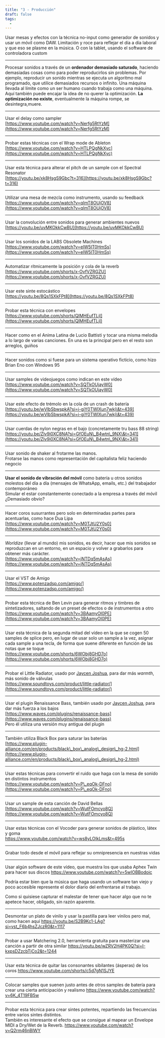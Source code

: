 ```yaml
---
title: "3 - Producción"
draft: false
tags:
  -
---
```

Usar mesas y efectos con la técnica no-input como generador de sonidos y usar un móvil como DAW. Limitación y roce para reflejar el día a día laboral y que eso se plasme en la música. O con la tablet, usando el software de controladora custom

---
Procesar sonidos a través de un **ordenador demasiado saturado**, haciendo demasiadas cosas como para poder reproducirlos sin problemas. Por ejemplo, reproducir un sonido mientras se ejecuta un algoritmo mal programado, que utilice demasiados recursos o infinito. Una máquina llevada al límite como un ser humano cuando trabaja como una máquina. Aquí también puede encajar la idea de no querer la optimización. **La optimización no existe**, eventualmente la máquina rompe, se desintegra,muere.

---
Usar el delay como sampler  
[https://www.youtube.com/watch?v=Nerfg5RtYzM](https://www.youtube.com/watch?v=Nerfg5RtYzM)

---
Probar estas técnicas con el Wrap mode de Ableton  
[https://www.youtube.com/watch?v=HTLPQgNkXyc](https://www.youtube.com/watch?v=HTLPQgNkXyc)

---
Usar esta técnica para alterar el pitch de un sample con el Spectral Resonator  
[https://youtu.be/xk8HsgS9Gbc?t=316](https://youtu.be/xk8HsgS9Gbc?t=316)

---
Utilizar una mesa de mezcla como instrumento, usando su feedback  
[https://www.youtube.com/watch?v=qImT8OUjOV8](https://www.youtube.com/watch?v=qImT8OUjOV8)

---
Usar la convolución entre sonidos para generar ambientes nuevos  
[https://youtu.be/uvMKOkkCwBU](https://youtu.be/uvMKOkkCwBU)

---
Usar los sonidos de la LABS Obsolete Machines  
[https://www.youtube.com/watch?v=elW5IT0HmSs](https://www.youtube.com/watch?v=elW5IT0HmSs)

---
Automatizar rítmicamente la posición y cola de la reverb   
[https://www.youtube.com/shorts/x-OvfVZRGZU](https://www.youtube.com/shorts/x-OvfVZRGZU)

---
Usar este sinte estocástico  
[https://youtu.be/8Qs1SXkFPt8](https://youtu.be/8Qs1SXkFPt8)

---
Probar esta técnica con envelopes  
[https://www.youtube.com/shorts/QlMHEufTLjI](https://www.youtube.com/shorts/QlMHEufTLjI)

---
Hacer como en el Anima Latina de Lucio Battisti y tocar una misma melodía a lo largo de varias canciones. En una es la principal pero en el resto son arreglos, guiños

---
Hacer sonidos como si fuese para un sistema operativo ficticio, como hizo Brian Eno con Windows 95

---
Usar samples de videojuegos como indican en este vídeo  
[https://www.youtube.com/watch?v=SQTkOUjayW0](https://www.youtube.com/watch?v=SQTkOUjayW0)

---
Usar este efecto de trémolo en la cola de un crash de batería  
[https://youtu.be/wVlbSbwspkA?si=i-giY0TWIXun7wkj\&t=439](https://youtu.be/wVlbSbwspkA?si=i-giY0TWIXun7wkj\&t=439)

---
Usar cuerdas de nylon negras en el bajo (concretamente tru bass 88 string)  
[https://youtu.be/Zlv9i0XC8NA?si=GfOEuN\_B4wtn\_9NX\&t=341](https://youtu.be/Zlv9i0XC8NA?si=GfOEuN\_B4wtn\_9NX\&t=341)

---
Usar sonido de shaker al frotarme las manos.  
Frotarse las manos como representación del capitalista feliz haciendo negocio

---
**Usar el sonido de vibración del móvil** como batería u otros sonidos molestos del día a día (mensajes de WhatsApp, emails, etc.) del trabajador contemporáneo  
Simular el estar constantemente conectado a la empresa a través del móvil  
¿Demasiado obvio?

---
Hacer coros susurrantes pero solo en determinadas partes para acentuarlas, como hace Dua Lipa  
[https://www.youtube.com/watch?v=M0TJtU2Y0s0](https://www.youtube.com/watch?v=M0TJtU2Y0s0)

---
*Worldize* (llevar al mundo) mis sonidos, es decir, hacer que mis sonidos se reproduzcan en un entorno, en un espacio y volver a grabarlos para obtener más carácter.  
[https://www.youtube.com/watch?v=jNTDq5mAsAs](https://www.youtube.com/watch?v=jNTDq5mAsAs)

---
Usar el VST de Amigo  
[https://www.potenzadsp.com/amigo/](https://www.potenzadsp.com/amigo/)

---
Probar esta técnica de Ben Levin para generar ritmos y timbres de sintetizadores, saltando de un preset de efectos o de instrumentos a otro  
[https://www.youtube.com/watch?v=3BAamyOl0PE](https://www.youtube.com/watch?v=3BAamyOl0PE)

---
Usar esta técnica de la segunda mitad del vídeo en la que se cogen 50 samples de splice pero, en lugar de usar solo un sample a la vez, asignar cada sample a una tecla, de forma que suene diferente en función de las notas que se toque  
[https://www.youtube.com/shorts/6WObj8GHD7o](https://www.youtube.com/shorts/6WObj8GHD7o)

---
Probar el Little Radiator, usado por [Jaycen Joshua](https://en.wikipedia.org/wiki/Jaycen\_Joshua), para dar más *warmth*, más sonido de válvulas  
[https://www.soundtoys.com/product/little-radiator/](https://www.soundtoys.com/product/little-radiator/)

---
Usar el plugin Renaissance Bass, también usado por [Jaycen Joshua](https://en.wikipedia.org/wiki/Jaycen\_Joshua), para dar más fuerza a los bajos  
[https://www.waves.com/plugins/renaissance-bass](https://www.waves.com/plugins/renaissance-bass)  
Pero él utiliza una versión muy antigua del plugin

---
También utiliza Black Box para saturar las baterías  
[https://www.plugin-alliance.com/en/products/black\_box\_analog\_design\_hg-2.html](https://www.plugin-alliance.com/en/products/black\_box\_analog\_design\_hg-2.html)

---
Usar estas técnicas para convertir el ruido que haga con la mesa de sonido en distintos instrumentos  
[https://www.youtube.com/watch?v=P\_eqOk-DFno](https://www.youtube.com/watch?v=P\_eqOk-DFno)

---
Usar un sample de esta canción de David Bellas  
[https://www.youtube.com/watch?v=WutFOmcyo8Q](https://www.youtube.com/watch?v=WutFOmcyo8Q)

---
Usar estas técnicas con el Vocoder para generar sonidos de plástico, látex y goma  
https://www.youtube.com/watch?v=ws8yLOIkLms&t=495s

---
Grabar todo desde el móvil para reflejar su omnipresencia en nuestras vidas

---
Usar algún software de este vídeo, que muestra los que usaba Aphex Twin para hacer sus discos
https://www.youtube.com/watch?v=5wIOBBodoic

Podría estar bien que la música que haga usando un software tan viejo y poco accesible represente el dolor diario del enfrentarse al trabajo.
  
Como si quisiese capturar el malestar de tener que hacer algo que no te apetece hacer, obligado, sin razón aparente.

---
Desmontar un plato de vinilo y usar la pastilla para leer vinilos pero mal, como hacen aquí
https://youtu.be/S2B9Kc1-LAg?si=vst_F6b4hsZJczR0&t=1117

---
Probar a usar Matchering 2.0, herramienta gratuita para masterizar una canción a partir de otra similar
https://youtu.be/wZRV2H4PK0Q?si=I-kxpsDZzcbTjCo2&t=1244

---
Usar esta técnica de quitar las consonantes sibilantes (ásperas) de los coros
https://www.youtube.com/shorts/c5d7gN1SJYE

---
Colocar samples que suenen justo antes de otros samples de batería para crear una cierta anticipación y realismo
https://www.youtube.com/watch?v=6K_4T19FB5w

---
Probar esta técnica para crear sintes potentes, repartiendo las frecuencias entre varios sintes distintos.  
También es interesante el efecto que se consigue al mapear un Envelope MIDI a Dry/Wet de la Reverb.
https://www.youtube.com/watch?v=Q2rm46nBlWY
